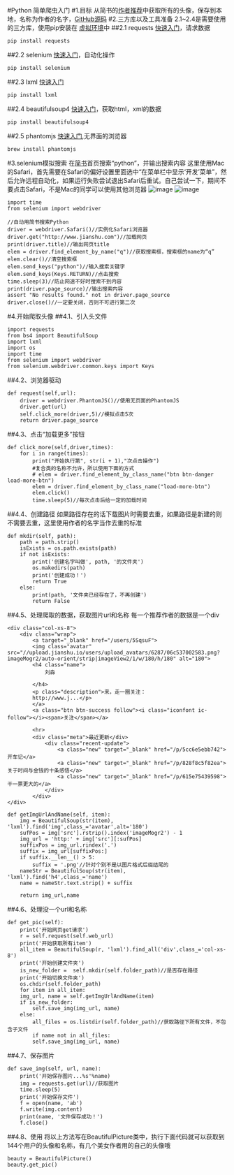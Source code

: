 
#Python 简单爬虫入门
#1.目标
从简书的[作者推荐](http://www.jianshu.com/recommendations/users?utm_source=desktop&utm_medium=index-users)中获取所有的头像，保存到本地，名称为作者的名字，[GitHub源码](https://github.com/ly92/reptile)
#2.三方库以及工具准备
2.1~2.4是需要使用的三方库，使用pip安装在 [虚拟环境](http://www.jianshu.com/p/5f46412c6f12)中
##2.1 requests
[快速入门](http://docs.python-requests.org/zh_CN/latest/)，请求数据
```base
pip install requests
```
##2.2 selenium
[快速入门](https://selenium-python-zh.readthedocs.io/en/latest/getting-started.html)，自动化操作
```base
pip install selenium
```
##2.3 lxml
[快速入门](http://lxml.de/index.html)
```base
pip install lxml
```
##2.4 beautifulsoup4
[快速入门](http://beautifulsoup.readthedocs.io/zh_CN/latest/#id1)，获取html，xml的数据
```base
pip install beautifulsoup4
```
##2.5 phantomjs
[快速入门](http://phantomjs.org/documentation/),无界面的浏览器
```base
brew install phantomjs
```
#3.selenium模拟搜索
在[简书](http://www.jianshu.com)首页搜索“python”，并输出搜索内容
这里使用Mac的Safari，首先需要在Safari的偏好设置里面选中“在菜单栏中显示‘开发’菜单”，然后允许远程自动化，如果运行失败尝试退出Safari后重试。自己尝试一下，期间不要点击Safari，不是Mac的同学可以使用其他浏览器
![image](https://raw.githubusercontent.com/ly92/images/master/reptile/reptile1.png)
![image](https://raw.githubusercontent.com/ly92/images/master/reptile/reptile2.png)
```base
import time
from selenium import webdriver

//自动用简书搜索Python
driver = webdriver.Safari()//实例化Safari浏览器
driver.get("http://www.jianshu.com")//加载网页
print(driver.title)//输出网页title
elem = driver.find_element_by_name("q")//获取搜索框，搜索框的name为“q”
elem.clear()//清空搜索框
elem.send_keys("python")//输入搜索关键字
elem.send_keys(Keys.RETURN)//点击搜索
time.sleep(3)//防止网速不好时搜索不到内容
print(driver.page_source)//输出搜索内容
assert "No results found." not in driver.page_source
driver.close()//一定要关闭，否则不可进行第二次
```
#4.开始爬取头像
##4.1、引入头文件
```base
import requests
from bs4 import BeautifulSoup
import lxml
import os
import time
from selenium import webdriver
from selenium.webdriver.common.keys import Keys
```
##4.2、浏览器驱动
```base
def request(self,url):
    driver = webdriver.PhantomJS()//使用无页面的PhantomJS
    driver.get(url)
    self.click_more(driver,5)//模拟点击5次
    return driver.page_source
```
##4.3、点击“加载更多”按钮
```base
def click_more(self,driver,times):
    for i in range(times):
        print("开始执行第", str(i + 1),"次点击操作")
        #复合类的名称不允许，所以使用下面的方式
        # elem = driver.find_element_by_class_name("btn btn-danger load-more-btn")
        elem = driver.find_element_by_class_name("load-more-btn")
        elem.click()
        time.sleep(5)//每次点击后给一定的加载时间
```
##4.4、创建路径
如果路径存在的话下载图片时需要去重，如果路径是新建的则不需要去重，这里使用作者的名字当作去重的标准
```base
def mkdir(self, path):
    path = path.strip()
    isExists = os.path.exists(path)
    if not isExists:
        print('创建名字叫做', path, '的文件夹')
        os.makedirs(path)
        print('创建成功！')
        return True
    else:
        print(path, '文件夹已经存在了，不再创建')
        return False
```
##4.5、处理爬取的数据，获取图片url和名称
每一个推荐作者的数据是一个div
```base
<div class="col-xs-8">
    <div class="wrap">
        <a target="_blank" href="/users/5SqsuF">
        <img class="avatar" src="//upload.jianshu.io/users/upload_avatars/6287/06c537002583.png?imageMogr2/auto-orient/strip|imageView2/1/w/180/h/180" alt="180">
        <h4 class="name">
            刘淼

        </h4>
        <p class="description">来，走一圈关注：
        http://www.j...</p>
        </a>
        <a class="btn btn-success follow"><i class="iconfont ic-follow"></i><span>关注</span></a>

        <hr>
        <div class="meta">最近更新</div>
            <div class="recent-update">
                <a class="new" target="_blank" href="/p/5cc6e5ebb742">开车记</a>
                <a class="new" target="_blank" href="/p/828f8c5f82ea">关于时间与金钱的十条感悟</a>
                <a class="new" target="_blank" href="/p/615e75439598">干一票更大的</a>
            </div>
        </div>
</div>
```
```base
def getImgUrlAndName(self, item):
    img = BeautifulSoup(str(item), 'lxml').find('img',class_='avatar',alt='180')
    sufPos = img['src'].rstrip().index('imageMogr2') - 1
    img_url = 'http:' + img['src'][:sufPos]
    suffixPos = img_url.rindex('.')
    suffix = img_url[suffixPos:]
    if suffix.__len__() > 5:
        suffix = '.png'//针对个别不是以图片格式后缀结尾的
    nameStr = BeautifulSoup(str(item), 'lxml').find('h4',class_='name')
    name = nameStr.text.strip() + suffix

    return img_url,name
```

##4.6、处理没一个url和名称
```base
def get_pic(self):
    print('开始网页get请求')
    r = self.request(self.web_url)
    print('开始获取所有item')
    all_item = BeautifulSoup(r, 'lxml').find_all('div',class_='col-xs-8')
    print('开始创建文件夹')
    is_new_folder =  self.mkdir(self.folder_path)//是否存在路径
    print('开始切换文件夹')
    os.chdir(self.folder_path)
    for item in all_item:
    img_url, name = self.getImgUrlAndName(item)
    if is_new_folder:
        self.save_img(img_url, name)
    else:
        all_files = os.listdir(self.folder_path)//获取路径下所有文件，不包含子文件
        if name not in all_files:
        self.save_img(img_url, name)
```
##4.7、保存图片
```base
def save_img(self, url, name):
    print('开始保存图片...%s'%name)
    img = requests.get(url)//获取图片
    time.sleep(5)
    print('开始保存文件')
    f = open(name, 'ab')
    f.write(img.content)
    print(name, '文件保存成功！')
    f.close()
```
##4.8、使用
将以上方法写在BeautifulPicture类中，执行下面代码就可以获取到144个用户的头像和名称，有几个美女作者用的自己的头像哦
```base
beauty = BeautifulPicture()
beauty.get_pic()
```

